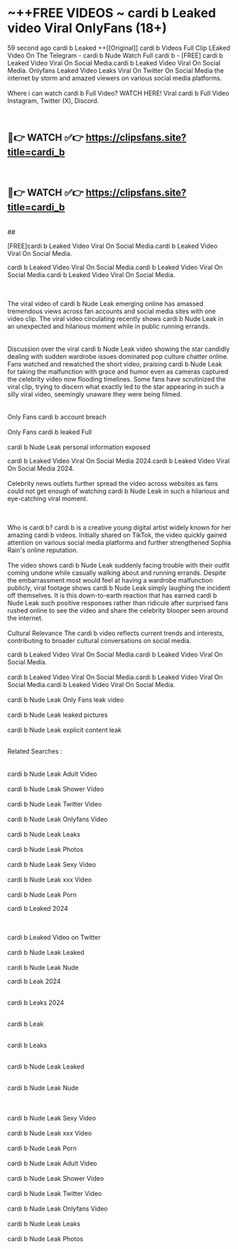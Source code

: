 # ~++FREE VIDEOS ~ cardi b Leaked video Viral OnlyFans (18+)<br>


59 second ago cardi b Leaked ++[[Original]] cardi b Videos Full Clip LEaked Video On The Telegram  - cardi b Nude  Watch Full cardi b - [FREE] cardi b Leaked Video Viral On Social Media.cardi b Leaked Video Viral On Social Media.   Onlyfans Leaked Video Leaks Viral On Twitter On Social Media the internet by storm and amazed viewers on various social media platforms. <br><br>
Where i can watch cardi b Full Video? WATCH HERE! Viral cardi b Full Video Instagram, Twitter (X), Discord. <br>


 <br>

##  🔴👉 WATCH ✅👉  <a href="https://clipsfans.site?title=cardi_b&ref=git">https://clipsfans.site?title=cardi_b</a> <br>
  <br>

##  🔴👉 WATCH ✅👉  <a href="https://clipsfans.site?title=cardi_b&ref=git">https://clipsfans.site?title=cardi_b</a> <br>
  <br>
  ##



[FREE]cardi b Leaked Video Viral On Social Media.cardi b Leaked Video Viral On Social Media. <br>

cardi b Leaked Video Viral On Social Media.cardi b Leaked Video Viral On Social Media.cardi b Leaked Video Viral On Social Media. <br>


  <br>

  <br>
The viral video of cardi b Nude Leak emerging online has amassed tremendous views across fan accounts and social media sites with one video clip. The viral video circulating recently shows cardi b Nude Leak in an unexpected and hilarious moment while in public running errands.<br>
<br>


<br>
Discussion over the viral cardi b Nude Leak video showing the star candidly dealing with sudden wardrobe issues dominated pop culture chatter online. Fans watched and rewatched the short video, praising cardi b Nude Leak for taking the malfunction with grace and humor even as cameras captured the celebrity video now flooding timelines. Some fans have scrutinized the viral clip, trying to discern what exactly led to the star appearing in such a silly viral video, seemingly unaware they were being filmed.<br>
<br>
<br> 
Only Fans cardi b account breach<br>
<br>
Only Fans cardi b leaked Full <br>
<br>
cardi b Nude Leak personal information exposed<br>

cardi b Leaked Video Viral On Social Media 2024.cardi b Leaked Video Viral On Social Media 2024. <br>
<br>
Celebrity news outlets further spread the video across websites as fans could not get enough of watching cardi b Nude Leak in such a hilarious and eye-catching viral moment.<br>
<br>

<br>
Who is cardi b? cardi b is a creative young digital artist widely known for her amazing cardi b videos. Initially shared on TikTok, the video quickly gained attention on various social media platforms and further strengthened Sophia Rain's online reputation.<br>
<br>
The video shows cardi b Nude Leak suddenly facing trouble with their outfit coming undone while casually walking about and running errands. Despite the embarrassment most would feel at having a wardrobe malfunction publicly, viral footage shows cardi b Nude Leak simply laughing the incident off themselves. It is this down-to-earth reaction that has earned cardi b Nude Leak such positive responses rather than ridicule after surprised fans rushed online to see the video and share the celebrity blooper seen around the internet.<br>
<br>
Cultural Relevance The cardi b video reflects current trends and interests, contributing to broader cultural conversations on social media.<br>

cardi b Leaked Video Viral On Social Media.cardi b Leaked Video Viral On Social Media.<br>
<br>
cardi b Leaked Video Viral On Social Media.cardi b Leaked Video Viral On Social Media.cardi b Leaked Video Viral On Social Media.<br>
<br>
cardi b Nude Leak Only Fans leak video<br>
<br>
cardi b Nude Leak leaked pictures<br>
<br>
cardi b Nude Leak explicit content leak<br>


<br>
Related Searches :<br>
<br>

<br>
cardi b Nude Leak Adult Video<br>
<br>
cardi b Nude Leak Shower Video<br>
<br>
cardi b Nude Leak Twitter Video<br>
<br>
cardi b Nude Leak Onlyfans Video<br>
<br>
cardi b Nude Leak Leaks<br>
<br>
cardi b Nude Leak Photos<br>

<br>
cardi b Nude Leak Sexy Video<br>
<br>
cardi b Nude Leak xxx Video<br>
<br>
cardi b Nude Leak Porn<br>

cardi b  Leaked 2024 <br> <br>
<br>

cardi b Leaked Video on Twitter <br>
<br>
cardi b Nude Leak Leaked<br>
<br>
cardi b Nude Leak Nude<br>


cardi b  Leak 2024 <br> <br>



cardi b  Leaks 2024 <br> <br>



 
cardi b  Leak<br> <br>



cardi b  Leaks<br> <br>


cardi b Nude Leak Leaked<br> <br>

cardi b Nude Leak Nude<br> <br>
<br> <br>
cardi b Nude Leak Sexy Video
<br> <br>
cardi b Nude Leak xxx Video
<br> <br>
cardi b Nude Leak Porn
<br> <br>
cardi b Nude Leak Adult Video
<br> <br>
cardi b Nude Leak Shower Video
<br> <br>
cardi b Nude Leak Twitter Video
<br> <br>
cardi b Nude Leak Onlyfans Video
<br> <br>
cardi b Nude Leak Leaks
<br> <br>
cardi b Nude Leak Photos






</p>




 



</p>










